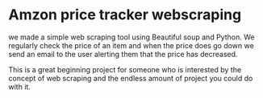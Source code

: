 # Amzon price tracker webscraping


we made a simple web scraping tool using Beautiful soup and Python. We regularly check the price of an item and when the price does go down we send an email to the user alerting them that the price has decreased.

This is a great beginning project for someone who is interested by the concept of web scraping and the endless amount of project you could do with it.
